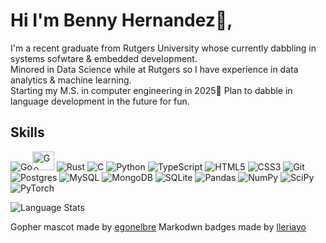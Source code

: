 # Hi I'm Benny Hernandez👋,
I'm a recent graduate from Rutgers University whose currently dabbling in systems sofwtare & embedded development.<br/>
Minored in Data Science while at Rutgers so I have experience in data analytics & machine learning.<br/>
Starting my M.S. in computer engineering in 2025🔌
Plan to dabble in language development in the future for fun.

## Skills
![Go](https://img.shields.io/badge/go-%2300ADD8.svg?style=for-the-badge&logo=go&logoColor=white)<img src="https://github.com/user-attachments/assets/d39389ce-528e-48da-a573-9101c393f6ef" alt="Go Gopher" width="35" height="30">
![Rust](https://img.shields.io/badge/rust-%23000000.svg?style=for-the-badge&logo=rust&logoColor=white)
![C](https://img.shields.io/badge/c-%2300599C.svg?style=for-the-badge&logo=c&logoColor=white)
![Python](https://img.shields.io/badge/python-3670A0?style=for-the-badge&logo=python&logoColor=ffdd54)
![TypeScript](https://img.shields.io/badge/typescript-%23007ACC.svg?style=for-the-badge&logo=typescript&logoColor=white)
![HTML5](https://img.shields.io/badge/html5-%23E34F26.svg?style=for-the-badge&logo=html5&logoColor=white)
![CSS3](https://img.shields.io/badge/css3-%231572B6.svg?style=for-the-badge&logo=css3&logoColor=white)
![Git](https://img.shields.io/badge/git-%23F05033.svg?style=for-the-badge&logo=git&logoColor=white)
![Postgres](https://img.shields.io/badge/postgres-%23316192.svg?style=for-the-badge&logo=postgresql&logoColor=white)
![MySQL](https://img.shields.io/badge/mysql-4479A1.svg?style=for-the-badge&logo=mysql&logoColor=white)
![MongoDB](https://img.shields.io/badge/MongoDB-%234ea94b.svg?style=for-the-badge&logo=mongodb&logoColor=white)
![SQLite](https://img.shields.io/badge/sqlite-%2307405e.svg?style=for-the-badge&logo=sqlite&logoColor=white)
![Pandas](https://img.shields.io/badge/pandas-%23150458.svg?style=for-the-badge&logo=pandas&logoColor=white)
![NumPy](https://img.shields.io/badge/numpy-%23013243.svg?style=for-the-badge&logo=numpy&logoColor=white)
![SciPy](https://img.shields.io/badge/SciPy-%230C55A5.svg?style=for-the-badge&logo=scipy&logoColor=%white)
![PyTorch](https://img.shields.io/badge/PyTorch-%23EE4C2C.svg?style=for-the-badge&logo=PyTorch&logoColor=white)


<img src="https://github-readme-stats.vercel.app/api/top-langs/?username=wikixen&hide_progress=true" alt="Language Stats"><br/>



Gopher mascot made by [egonelbre](https://github.com/egonelbre/gophers)
Markodwn badges made by [Ileriayo](https://github.com/Ileriayo/markdown-badges?tab=readme-ov-file)
<!--
**Xenny-sudo/Xenny-sudo** is a ✨ _special_ ✨ repository because its `README.md` (this file) appears on your GitHub profile.

Here are some ideas to get you started:

- 🔭 I’m currently working on ...
- 🌱 I’m currently learning ...
- 👯 I’m looking to collaborate on ...
- 🤔 I’m looking for help with ...
- 💬 Ask me about ...
- 📫 How to reach me: ...
- 😄 Pronouns: ...
- ⚡ Fun fact: ...
-->
